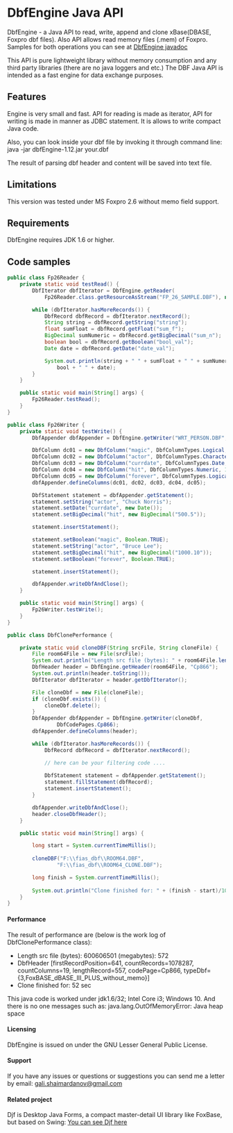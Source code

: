 # DbfEngine Java API

DbfEngine - a Java API to read, write, append and clone xBase(DBASE, Foxpro dbf files). Also API allows read memory files (.mem) of Foxpro.
Samples for both operations you can see at [DbfEngine javadoc](https://smart-flex.ru/htm/de_api/index.html)

This API is pure lightweight library without memory consumption and any third party libraries (there are no java loggers and etc.)
The DBF Java API is intended as a fast engine for data exchange purposes.

## Features

Engine is very small and fast.
API for reading is made as iterator, API for writing is made in manner as JDBC statement. It is allows to write compact Java code.

Also, you can look inside your dbf file by invoking it through command line:
java -jar dbfEngine-1.12.jar your.dbf

The result of parsing dbf header and content will be saved into text file.

## Limitations

This version was tested under MS Foxpro 2.6 without memo field support.

## Requirements

DbfEngine requires JDK 1.6 or higher.

## Code samples
```java
public class Fp26Reader {
    private static void testRead() {
        DbfIterator dbfIterator = DbfEngine.getReader(
            Fp26Reader.class.getResourceAsStream("FP_26_SAMPLE.DBF"), null);

        while (dbfIterator.hasMoreRecords()) {
            DbfRecord dbfRecord = dbfIterator.nextRecord();
            String string = dbfRecord.getString("string");
            float sumFloat = dbfRecord.getFloat("sum_f");
            BigDecimal sumNumeric = dbfRecord.getBigDecimal("sum_n");
            boolean bool = dbfRecord.getBoolean("bool_val");
            Date date = dbfRecord.getDate("date_val");

            System.out.println(string + " " + sumFloat + " " + sumNumeric + " " +
                bool + " " + date);
        }
    }

    public static void main(String[] args) {
        Fp26Reader.testRead();
    }
}

public class Fp26Writer {
    private static void testWrite() {
        DbfAppender dbfAppender = DbfEngine.getWriter("WRT_PERSON.DBF", DbfCodePages.Cp866);

        DbfColumn dc01 = new DbfColumn("magic", DbfColumnTypes.Logical, 0, 0);
        DbfColumn dc02 = new DbfColumn("actor", DbfColumnTypes.Character, 60, 0);
        DbfColumn dc03 = new DbfColumn("currdate", DbfColumnTypes.Date, 0, 0);
        DbfColumn dc04 = new DbfColumn("hit", DbfColumnTypes.Numeric, 10, 2);
        DbfColumn dc05 = new DbfColumn("forever", DbfColumnTypes.Logical, 0, 0);
        dbfAppender.defineColumns(dc01, dc02, dc03, dc04, dc05);

        DbfStatement statement = dbfAppender.getStatement();
        statement.setString("actor", "Chuck Norris");
        statement.setDate("currdate", new Date());
        statement.setBigDecimal("hit", new BigDecimal("500.5"));

        statement.insertStatement();

        statement.setBoolean("magic", Boolean.TRUE);
        statement.setString("actor", "Bruce Lee");
        statement.setBigDecimal("hit", new BigDecimal("1000.10"));
        statement.setBoolean("forever", Boolean.TRUE);

        statement.insertStatement();

        dbfAppender.writeDbfAndClose();
    }

    public static void main(String[] args) {
        Fp26Writer.testWrite();
    }
}

public class DbfClonePerformance {

	private static void cloneDBF(String srcFile, String cloneFile) {
		File room64File = new File(srcFile);
		System.out.println("Length src file (bytes): " + room64File.length() + " (megabytes): " + room64File.length()/(1024*1024));
		DbfHeader header = DbfEngine.getHeader(room64File, "Cp866");
		System.out.println(header.toString());
		DbfIterator dbfIterator = header.getDbfIterator();

		File cloneDbf = new File(cloneFile);
		if (cloneDbf.exists()) {
			cloneDbf.delete();
		}
		DbfAppender dbfAppender = DbfEngine.getWriter(cloneDbf,
				DbfCodePages.Cp866);
		dbfAppender.defineColumns(header);

		while (dbfIterator.hasMoreRecords()) {
			DbfRecord dbfRecord = dbfIterator.nextRecord();

			// here can be your filtering code ....
			
			DbfStatement statement = dbfAppender.getStatement();
			statement.fillStatement(dbfRecord);
			statement.insertStatement();
		}

		dbfAppender.writeDbfAndClose();
		header.closeDbfHeader();
	}

	public static void main(String[] args) {

		long start = System.currentTimeMillis();
		
		cloneDBF("F:\\fias_dbf\\ROOM64.DBF",
				"F:\\fias_dbf\\ROOM64_CLONE.DBF");

		long finish = System.currentTimeMillis();
		
		System.out.println("Clone finished for: " + (finish - start)/1000 + " sec");
	}
}
```
#### Performance

The result of performance are (below is the work log of DbfClonePerformance class):

* Length src file (bytes): 600606501 (megabytes): 572
* DbfHeader [firstRecordPosition=641, countRecords=1078287, countColumns=19, lengthRecord=557, codePage=Cp866, typeDbf={3,FoxBASE_dBASE_III_PLUS_without_memo}]
* Clone finished for: 52 sec

This java code is worked under jdk1.6/32; Intel Core i3; Windows 10. And there is no one messages such as: java.lang.OutOfMemoryError: Java heap space

#### Licensing

DbfEngine is issued on under the GNU Lesser General Public License.

#### Support

If you have any issues or questions or suggestions you can send me a letter by email: <gali.shaimardanov@gmail.com>

#### Related project

Djf is Desktop Java Forms, a compact master-detail UI library like FoxBase, but based on Swing: [You can see Djf here](https://github.com/smart-flex/Djf)

